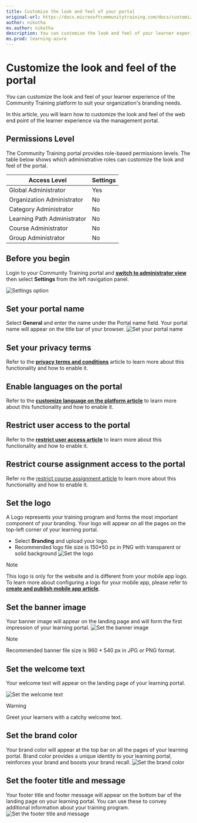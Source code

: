 ```yaml
---
title: Customize the look and feel of your portal
original-url: https://docs.microsoftcommunitytraining.com/docs/customize-the-look-and-feel-of-your-portal
author: nikotha
ms.author: nikotha
description: You can customize the look and feel of your learner experience of the Community Training platform to suit your organization's branding needs.
ms.prod: learning-azure
---
```


# Customize the look and feel of the portal

You can customize the look and feel of your learner experience of the Community Training platform to suit your organization's branding needs.

In this article, you will learn how to customize the look and feel of the web end point of the learner experience via the management portal.

## Permissions Level

The Community Training portal provides role-based permissionn levels.  The table below shows which administrative roles can customize the look and feel of the portal.

|Access Level|Settings|
|---|---|
|Global Administrator| Yes |
|Organization Administrator |No|
|Category Administrator|No|
|Learning Path Administrator|No|
|Course Administrator|No|
|Group Administrator|No|

## Before you begin

Login to your Community Training portal and [**switch to administrator view**](../get-started/step-by-step-configuration-guide.md#step-2--switch-to-administrator-view-of-the-portal) then select **Settings** from the left navigation panel.

![Settings option](../media/image%28379%29.png)

## Set your portal name

Select **General** and enter the name under the Portal name field. Your portal name will appear on the title bar of your browser.
![Set your portal name](../media/image%28263%29.png)

## Set your privacy terms

Refer to the [**privacy terms and conditions**](../settings/add-additional-profile-fields-for-user-information.md#add-privacy-terms-and-conditions) article to learn more about this functionality and how to enable it.

## Enable languages on the portal

Refer to the [**customize language on the platform article**](../settings/customize-languages-for-the-learners-on-the-platform.md) to learn more about this functionality and how to enable it.

## Restrict user access to the portal

Refer to the [**restrict user access article**](../settings/restrict-portal-access-to-users-outside-your-organization.md) to learn more about this functionality and how to enable it.

## Restrict course assignment access to the portal

Refer ro the [restrict course assignment article](../settings/restrict-content-access-to-group-administrators.md) to learn more about this functionality and how to enable it.

## Set the logo

A Logo represents your training program and forms the most important component of your branding. Your logo will appear on all the pages on the top-left corner of your learning portal.

- Select **Branding** and upload your logo.
- Recommended logo file size is 150*50 px in PNG with transparent or solid background
![Set the logo](../media/image%28265%29.png)

> [!NOTE]
> This logo is only for the website and is different from your mobile app logo. To learn more about configuring a logo for your mobile app, please refer to [**create and publish mobile app article**](../infrastructure-management/install-your-platform-instance/create-publish-mobile-app.md).

## Set the banner image

Your banner image will appear on the landing page and will form the first impression of your learning portal.
![Set the banner image](../media/image%28266%29.png)
> [!NOTE]
> Recommended banner file size is 960 * 540 px in JPG or PNG format.

## Set the welcome text

Your welcome text will appear on the landing page of your learning portal.

![Set the welcome text](../media/image%28267%29.png)
> [!WARNING]
> Greet your learners with a catchy welcome text.

## Set the brand color

Your brand color will appear at the top bar on all the pages of your learning portal. Brand color provides a unique identity to your learning portal, reinforces your brand and boosts your brand recall.
![Set the brand color](../media/image%28269%29.png)

## Set the footer title and message

Your footer title and footer message will appear on the bottom bar of the landing page on your learning portal. You can use these to convey additional information about your training program.
![Set the footer title and message](../media/image%28268%29.png)
